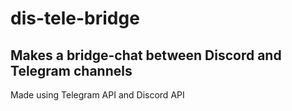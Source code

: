 # dis-tele-bridge 
## Makes a bridge-chat between Discord and Telegram channels
Made using Telegram API and Discord API
